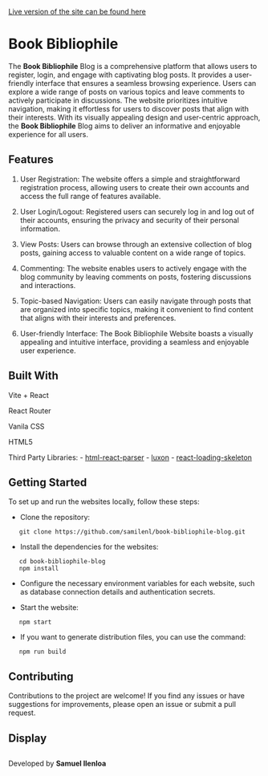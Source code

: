 [Live version of the site can be found here](https://github.com/samilenl/book-bibliophile-blog.git)

# Book Bibliophile

The __Book Bibliophile__ Blog is a comprehensive platform that allows users to register, login, and engage with captivating blog posts. It provides a user-friendly interface that ensures a seamless browsing experience. Users can explore a wide range of posts on various topics and leave comments to actively participate in discussions. The website prioritizes intuitive navigation, making it effortless for users to discover posts that align with their interests. With its visually appealing design and user-centric approach, the __Book Bibliophile__ Blog aims to deliver an informative and enjoyable experience for all users.

## Features
1. User Registration: The website offers a simple and straightforward registration process, allowing users to create their own accounts and access the full range of features available.
   
2. User Login/Logout: Registered users can securely log in and log out of their accounts, ensuring the privacy and security of their personal information.
   
3. View Posts: Users can browse through an extensive collection of blog posts, gaining access to valuable content on a wide range of topics.
  
4. Commenting: The website enables users to actively engage with the blog community by leaving comments on posts, fostering discussions and interactions.
   
5. Topic-based Navigation: Users can easily navigate through posts that are organized into specific topics, making it convenient to find content that aligns with their interests and preferences.
    
6. User-friendly Interface: The Book Bibliophile Website boasts a visually appealing and intuitive interface, providing a seamless and enjoyable user experience.

## Built With

Vite + React

React Router

Vanila CSS

HTML5

Third Party Libraries: 
    - [html-react-parser](https://github.com/remarkablemark/html-react-parser)
    - [luxon](https://github.com/moment/luxon)
    - [react-loading-skeleton](https://github.com/dvtng/react-loading-skeleton)

## Getting Started
To set up and run the websites locally, follow these steps:


- Clone the repository:
```
   git clone https://github.com/samilenl/book-bibliophile-blog.git
```

- Install the dependencies for the websites:
```
   cd book-bibliophile-blog
   npm install
```

- Configure the necessary environment variables for each website, such as database connection details and authentication secrets.


- Start the website:
```
   npm start
```

- If you want to generate distribution files, you can use the command:
```
   npm run build
```

   
## Contributing

Contributions to the project are welcome! If you find any issues or have suggestions for improvements, please open an issue or submit a pull request.

## Display







##




Developed by __Samuel Ilenloa__
